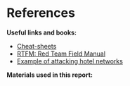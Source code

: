 # References

__Useful links and books:__

  * [Cheat-sheets](https://habrahabr.ru/company/pentestit/blog/322834/)
  * [RTFM: Red Team Field Manual](https://watchthestack.files.wordpress.com/2015/03/rtfm-red-team-field-manual.pdf)
  * [Example of attacking hotel networks](https://habrahabr.ru/company/panda/blog/283320/)

__Materials used in this report:__

